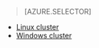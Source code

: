 <!-- not suitable for Mooncake -->

> [AZURE.SELECTOR]
- [Linux cluster](/documentation/articles/hdinsight-hbase-tutorial-get-started-v1/)
- [Windows cluster](/documentation/articles/hdinsight-hbase-tutorial-get-started-v1/)

